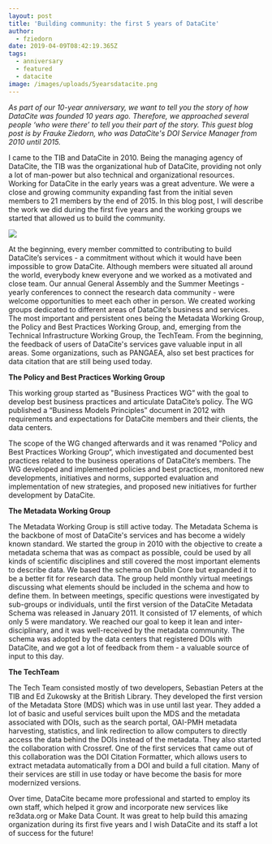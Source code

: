 ```yaml
---
layout: post
title: 'Building community: the first 5 years of DataCite'
author:
  - fziedorn
date: 2019-04-09T08:42:19.365Z
tags:
  - anniversary
  - featured
  - datacite
image: /images/uploads/5yearsdatacite.png
---
```

_As part of our 10-year anniversary, we want to tell you the story of how DataCite was founded 10 years ago. Therefore, we approached several people ‘who were there’ to tell you their part of the story. This guest blog post is by Frauke Ziedorn, who was DataCite's DOI Service Manager from 2010 until 2015._

I came to the TIB and DataCite in 2010. Being the managing agency of DataCite, the TIB was the organizational hub of DataCite, providing not only a lot of man-power but also technical and organizational resources. Working for DataCite in the early years was a great adventure. We were a close and growing community expanding fast from the initial seven members to 21 members by the end of 2015. In this blog post, I will describe the work we did during the first five years and the working groups we started that allowed us to build the community.

![](/images/uploads/5yearsdatacite.png)

At the beginning, every member committed to contributing to build DataCite’s services - a commitment without which it would have been impossible to grow DataCite. Although members were situated all around the world, everybody knew everyone and we worked as a motivated and close team. Our annual General Assembly and the Summer Meetings - yearly conferences to connect the research data community - were welcome opportunities to meet each other in person. We created working groups dedicated to different areas of DataCite’s business and services. The most important and persistent ones being the Metadata Working Group, the Policy and Best Practices Working Group, and, emerging from the Technical Infrastructure Working Group, the TechTeam. From the beginning, the feedback of users of DataCite's services gave valuable input in all areas. Some organizations, such as PANGAEA, also set best practices for data citation that are still being used today.

**The Policy and Best Practices Working Group**

This working group started as "Business Practices WG” with the goal to develop best business practices and articulate DataCite’s policy. The WG published a “Business Models Principles” document in 2012 with requirements and expectations for DataCite members and their clients, the data centers.

The scope of the WG changed afterwards and it was renamed "Policy and Best Practices Working Group“, which investigated and documented best practices related to the business operations of DataCite‘s members. The WG developed and implemented policies and best practices, monitored new developments, initiatives and norms, supported evaluation and implementation of new strategies, and proposed new initiatives for further development by DataCite.

**The Metadata Working Group**

The Metadata Working Group is still active today. The Metadata Schema is the backbone of most of DataCite's services and has become a widely known standard. We started the group in 2010 with the objective to create a metadata schema that was as compact as possible, could be used by all kinds of scientific disciplines and still covered the most important elements to describe data. We based the schema on Dublin Core but expanded it to be a better fit for research data. The group held monthly virtual meetings discussing what elements should be included in the schema and how to define them. In between meetings, specific questions were investigated by sub-groups or individuals, until the first version of the DataCite Metadata Schema was released in January 2011. It consisted of 17 elements, of which only 5 were mandatory. We reached our goal to keep it lean and inter-disciplinary, and it was well-received by the metadata community. The schema was adopted by the data centers that registered DOIs with DataCite, and we got a lot of feedback from them - a valuable source of input to this day. 

**The TechTeam**

The Tech Team consisted mostly of two developers, Sebastian Peters at the TIB and Ed Zukowsky at the British Library. They developed the first version of the Metadata Store (MDS) which was in use until last year. They added a lot of basic and useful services built upon the MDS and the metadata associated with DOIs, such as the search portal, OAI-PMH metadata harvesting, statistics, and link redirection to allow computers to directly access the data behind the DOIs instead of the metadata. They also started the collaboration with Crossref. One of the first services that came out of this collaboration was the DOI Citation Formatter, which allows users to extract metadata automatically from a DOI and build a full citation. Many of their services are still in use today or have become the basis for more modernized versions.

Over time, DataCite became more professional and started to employ its own staff, which helped it grow and incorporate new services like re3data.org or Make Data Count. It was great to help build this amazing organization during its first five years and I wish DataCite and its staff a lot of success for the future!
